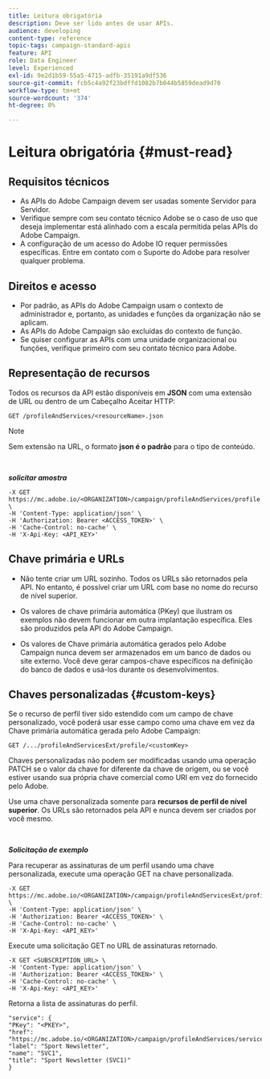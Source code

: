 ```yaml
---
title: Leitura obrigatória
description: Deve ser lido antes de usar APIs.
audience: developing
content-type: reference
topic-tags: campaign-standard-apis
feature: API
role: Data Engineer
level: Experienced
exl-id: 9e2d1b59-55a5-4715-adfb-35191a9df536
source-git-commit: fcb5c4a92f23bdffd1082b7b044b5859dead9d70
workflow-type: tm+mt
source-wordcount: '374'
ht-degree: 0%

---
```


# Leitura obrigatória {#must-read}

## Requisitos técnicos

* As APIs do Adobe Campaign devem ser usadas somente Servidor para Servidor.
* Verifique sempre com seu contato técnico Adobe se o caso de uso que deseja implementar está alinhado com a escala permitida pelas APIs do Adobe Campaign.
* A configuração de um acesso do Adobe IO requer permissões específicas. Entre em contato com o Suporte do Adobe para resolver qualquer problema.

## Direitos e acesso

* Por padrão, as APIs do Adobe Campaign usam o contexto de administrador e, portanto, as unidades e funções da organização não se aplicam.
* As APIs do Adobe Campaign são excluídas do contexto de função.
* Se quiser configurar as APIs com uma unidade organizacional ou funções, verifique primeiro com seu contato técnico para Adobe.

## Representação de recursos

Todos os recursos da API estão disponíveis em **JSON** com uma extensão de URL ou dentro de um Cabeçalho Aceitar HTTP:

`GET /profileAndServices/<resourceName>.json`

>[!NOTE]
>
>Sem extensão na URL, o formato **json é o padrão** para o tipo de conteúdo.

<br/>

***solicitar amostra***

```
-X GET https://mc.adobe.io/<ORGANIZATION>/campaign/profileAndServices/profile.json \
-H 'Content-Type: application/json' \
-H 'Authorization: Bearer <ACCESS_TOKEN>' \
-H 'Cache-Control: no-cache' \
-H 'X-Api-Key: <API_KEY>'
```

## Chave primária e URLs

* Não tente criar um URL sozinho. Todos os URLs são retornados pela API. No entanto, é possível criar um URL com base no nome do recurso de nível superior.

* Os valores de chave primária automática (PKey) que ilustram os exemplos não devem funcionar em outra implantação específica. Eles são produzidos pela API do Adobe Campaign.

* Os valores de Chave primária automática gerados pelo Adobe Campaign nunca devem ser armazenados em um banco de dados ou site externo. Você deve gerar campos-chave específicos na definição do banco de dados e usá-los durante os desenvolvimentos.

## Chaves personalizadas {#custom-keys}

Se o recurso de perfil tiver sido estendido com um campo de chave personalizado, você poderá usar esse campo como uma chave em vez da Chave primária automática gerada pelo Adobe Campaign:

`GET /.../profileAndServicesExt/profile/<customKey>`

Chaves personalizadas não podem ser modificadas usando uma operação PATCH se o valor da chave for diferente da chave de origem, ou se você estiver usando sua própria chave comercial como URI em vez do fornecido pelo Adobe.

Use uma chave personalizada somente para **recursos de perfil de nível superior**. Os URLs são retornados pela API e nunca devem ser criados por você mesmo.

<br/>

***Solicitação de exemplo***

Para recuperar as assinaturas de um perfil usando uma chave personalizada, execute uma operação GET na chave personalizada.

```
-X GET https://mc.adobe.io/<ORGANIZATION>/campaign/profileAndServicesExt/profile/<customKey> \
-H 'Content-Type: application/json' \
-H 'Authorization: Bearer <ACCESS_TOKEN>' \
-H 'Cache-Control: no-cache' \
-H 'X-Api-Key: <API_KEY>'
```

Execute uma solicitação GET no URL de assinaturas retornado.

```
-X GET <SUBSCRIPTION_URL> \
-H 'Content-Type: application/json' \
-H 'Authorization: Bearer <ACCESS_TOKEN>' \
-H 'Cache-Control: no-cache' \
-H 'X-Api-Key: <API_KEY>'
```

Retorna a lista de assinaturas do perfil.

```
"service": {
"PKey": "<PKEY>",
"href": "https://mc.adobe.io/<ORGANIZATION>/campaign/profileAndServices/service/<PKEY>",
"label": "Sport Newsletter",
"name": "SVC1",
"title": "Sport Newsletter (SVC1)"
}
```
